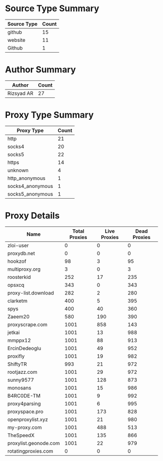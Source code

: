 # Source Type Summary

| Source Type | Count |
|-------------|-------|
| github | 15 |
| website | 11 |
| Github | 1 |


# Author Summary

| Author | Count |
|--------|-------|
| Rizsyad AR | 27 |


# Proxy Type Summary

| Proxy Type | Count |
|------------|-------|
| http | 21 |
| socks4 | 20 |
| socks5 | 22 |
| https | 14 |
| unknown | 4 |
| http_anonymous | 1 |
| socks4_anonymous | 1 |
| socks5_anonymous | 1 |


# Proxy Details

| Name | Total Proxies | Live Proxies | Dead Proxies |
|------|---------------|--------------|---------------|
| zloi-user | 0 | 0 | 0 |
| proxydb.net | 0 | 0 | 0 |
| hookzof | 98 | 3 | 95 |
| multiproxy.org | 3 | 0 | 3 |
| roosterkid | 252 | 17 | 235 |
| opsxcq | 343 | 0 | 343 |
| proxy-list.download | 282 | 2 | 280 |
| clarketm | 400 | 5 | 395 |
| spys | 400 | 40 | 360 |
| Zaeem20 | 580 | 190 | 390 |
| proxyscrape.com | 1001 | 858 | 143 |
| jetkai | 1001 | 13 | 988 |
| mmppx12 | 1001 | 88 | 913 |
| ErcinDedeoglu | 1001 | 49 | 952 |
| proxifly | 1001 | 19 | 982 |
| ShiftyTR | 993 | 21 | 972 |
| rootjazz.com | 1001 | 29 | 972 |
| sunny9577 | 1001 | 128 | 873 |
| monosans | 1001 | 15 | 986 |
| B4RC0DE-TM | 1001 | 9 | 992 |
| proxy4parsing | 1001 | 6 | 995 |
| proxyspace.pro | 1001 | 173 | 828 |
| openproxylist.xyz | 1001 | 21 | 980 |
| my-proxy.com | 1001 | 488 | 513 |
| TheSpeedX | 1001 | 135 | 866 |
| proxylist.geonode.com | 1001 | 22 | 979 |
| rotatingproxies.com | 0 | 0 | 0 |
